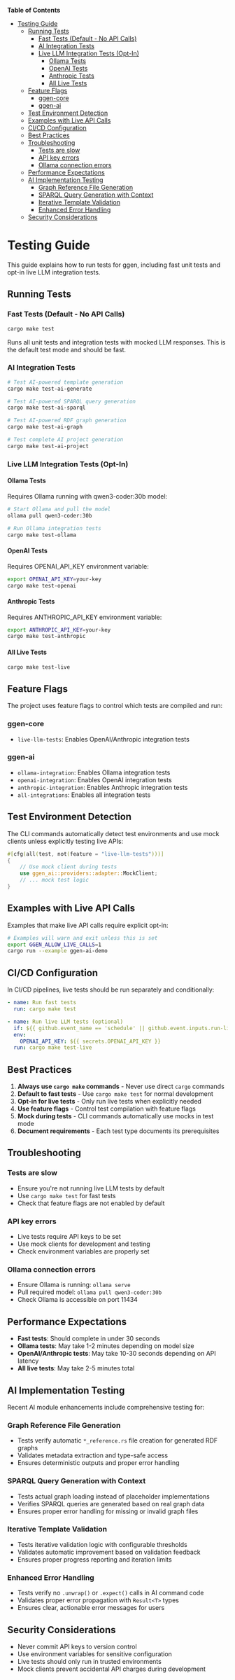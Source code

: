 <!-- START doctoc generated TOC please keep comment here to allow auto update -->
<!-- DON'T EDIT THIS SECTION, INSTEAD RE-RUN doctoc TO UPDATE -->
**Table of Contents**

- [Testing Guide](#testing-guide)
  - [Running Tests](#running-tests)
    - [Fast Tests (Default - No API Calls)](#fast-tests-default---no-api-calls)
    - [AI Integration Tests](#ai-integration-tests)
    - [Live LLM Integration Tests (Opt-In)](#live-llm-integration-tests-opt-in)
      - [Ollama Tests](#ollama-tests)
      - [OpenAI Tests](#openai-tests)
      - [Anthropic Tests](#anthropic-tests)
      - [All Live Tests](#all-live-tests)
  - [Feature Flags](#feature-flags)
    - [ggen-core](#ggen-core)
    - [ggen-ai](#ggen-ai)
  - [Test Environment Detection](#test-environment-detection)
  - [Examples with Live API Calls](#examples-with-live-api-calls)
  - [CI/CD Configuration](#cicd-configuration)
  - [Best Practices](#best-practices)
  - [Troubleshooting](#troubleshooting)
    - [Tests are slow](#tests-are-slow)
    - [API key errors](#api-key-errors)
    - [Ollama connection errors](#ollama-connection-errors)
  - [Performance Expectations](#performance-expectations)
  - [AI Implementation Testing](#ai-implementation-testing)
    - [Graph Reference File Generation](#graph-reference-file-generation)
    - [SPARQL Query Generation with Context](#sparql-query-generation-with-context)
    - [Iterative Template Validation](#iterative-template-validation)
    - [Enhanced Error Handling](#enhanced-error-handling)
  - [Security Considerations](#security-considerations)

<!-- END doctoc generated TOC please keep comment here to allow auto update -->

# Testing Guide

This guide explains how to run tests for ggen, including fast unit tests and opt-in live LLM integration tests.

## Running Tests

### Fast Tests (Default - No API Calls)
```bash
cargo make test
```
Runs all unit tests and integration tests with mocked LLM responses. This is the default test mode and should be fast.

### AI Integration Tests
```bash
# Test AI-powered template generation
cargo make test-ai-generate

# Test AI-powered SPARQL query generation
cargo make test-ai-sparql

# Test AI-powered RDF graph generation
cargo make test-ai-graph

# Test complete AI project generation
cargo make test-ai-project
```

### Live LLM Integration Tests (Opt-In)

#### Ollama Tests
Requires Ollama running with qwen3-coder:30b model:
```bash
# Start Ollama and pull the model
ollama pull qwen3-coder:30b

# Run Ollama integration tests
cargo make test-ollama
```

#### OpenAI Tests
Requires OPENAI_API_KEY environment variable:
```bash
export OPENAI_API_KEY=your-key
cargo make test-openai
```

#### Anthropic Tests
Requires ANTHROPIC_API_KEY environment variable:
```bash
export ANTHROPIC_API_KEY=your-key
cargo make test-anthropic
```

#### All Live Tests
```bash
cargo make test-live
```

## Feature Flags

The project uses feature flags to control which tests are compiled and run:

### ggen-core
- `live-llm-tests`: Enables OpenAI/Anthropic integration tests

### ggen-ai
- `ollama-integration`: Enables Ollama integration tests
- `openai-integration`: Enables OpenAI integration tests
- `anthropic-integration`: Enables Anthropic integration tests
- `all-integrations`: Enables all integration tests

## Test Environment Detection

The CLI commands automatically detect test environments and use mock clients unless explicitly testing live APIs:

```rust
#[cfg(all(test, not(feature = "live-llm-tests")))]
{
    // Use mock client during tests
    use ggen_ai::providers::adapter::MockClient;
    // ... mock test logic
}
```

## Examples with Live API Calls

Examples that make live API calls require explicit opt-in:

```bash
# Examples will warn and exit unless this is set
export GGEN_ALLOW_LIVE_CALLS=1
cargo run --example ggen-ai-demo
```

## CI/CD Configuration

In CI/CD pipelines, live tests should be run separately and conditionally:

```yaml
- name: Run fast tests
  run: cargo make test

- name: Run live LLM tests (optional)
  if: ${{ github.event_name == 'schedule' || github.event.inputs.run-live-tests }}
  env:
    OPENAI_API_KEY: ${{ secrets.OPENAI_API_KEY }}
  run: cargo make test-live
```

## Best Practices

1. **Always use `cargo make` commands** - Never use direct `cargo` commands
2. **Default to fast tests** - Use `cargo make test` for normal development
3. **Opt-in for live tests** - Only run live tests when explicitly needed
4. **Use feature flags** - Control test compilation with feature flags
5. **Mock during tests** - CLI commands automatically use mocks in test mode
6. **Document requirements** - Each test type documents its prerequisites

## Troubleshooting

### Tests are slow
- Ensure you're not running live LLM tests by default
- Use `cargo make test` for fast tests
- Check that feature flags are not enabled by default

### API key errors
- Live tests require API keys to be set
- Use mock clients for development and testing
- Check environment variables are properly set

### Ollama connection errors
- Ensure Ollama is running: `ollama serve`
- Pull required model: `ollama pull qwen3-coder:30b`
- Check Ollama is accessible on port 11434

## Performance Expectations

- **Fast tests**: Should complete in under 30 seconds
- **Ollama tests**: May take 1-2 minutes depending on model size
- **OpenAI/Anthropic tests**: May take 10-30 seconds depending on API latency
- **All live tests**: May take 2-5 minutes total

## AI Implementation Testing

Recent AI module enhancements include comprehensive testing for:

### Graph Reference File Generation
- Tests verify automatic `*_reference.rs` file creation for generated RDF graphs
- Validates metadata extraction and type-safe access
- Ensures deterministic outputs and proper error handling

### SPARQL Query Generation with Context
- Tests actual graph loading instead of placeholder implementations
- Verifies SPARQL queries are generated based on real graph data
- Ensures proper error handling for missing or invalid graph files

### Iterative Template Validation
- Tests iterative validation logic with configurable thresholds
- Validates automatic improvement based on validation feedback
- Ensures proper progress reporting and iteration limits

### Enhanced Error Handling
- Tests verify no `.unwrap()` or `.expect()` calls in AI command code
- Validates proper error propagation with `Result<T>` types
- Ensures clear, actionable error messages for users

## Security Considerations

- Never commit API keys to version control
- Use environment variables for sensitive configuration
- Live tests should only run in trusted environments
- Mock clients prevent accidental API charges during development


